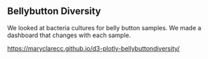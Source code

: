 ## Bellybutton Diversity

We looked at bacteria cultures for belly button samples. We made a dashboard that changes with each sample. 

https://maryclarecc.github.io/d3-plotly-bellybuttondiversity/
